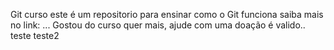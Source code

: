 Git curso
este é um repositorio para ensinar como o Git funciona
saiba mais no link: ...
Gostou do curso quer mais, ajude com uma doação é valido..
teste
teste2